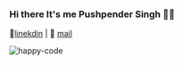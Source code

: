### Hi there It's me Pushpender Singh 👋👋

👔[linekdin](https://www.linkedin.com/in/pushpender-singh-240061202/) | 📧 [mail](mailto:pushpendersingh694@gmail.com)

![happy-code](https://user-images.githubusercontent.com/73298854/103030108-2348bf80-4581-11eb-96a0-f6c252c2ef14.gif)

